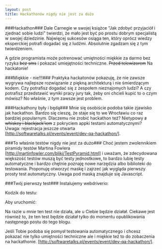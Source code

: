 ```yaml
---
layout: post
title: Hackathonów nigdy nie jest za dużo
---
```


###Hackathon###
Dale Carnegie w swojej książce "Jak zdobyć przyjaciół i zjednać sobie ludzi" twierdzi, że mało jest być po prostu dobrym specjalistą w swojej dziedzinie. Najwięcej sukcesów osiąga ten, który oprócz wiedzy eksperckiej potrafi dogadać się z ludźmi. Absolutnie zgadzam się z tym twierdzeniem.

A gdzie programista może potrenować umiętności miękkie za darmo bez ryzyka <strike> bez sms</strike> i pokazać umiejętności techniczne. <strike>Przed telewizorem</strike> Na hackatonie!

###Miękkie - nie!!!###
Praktyka hackatonów pokazuję, że nie zawsze wygrywa najlepsze rozwiązanie z piękną architekturą i nie śmierdzącym kodem. Czy potrafisz dogadać się z zespołem nieznajomych ludzi? A czy potrafisz przedstawić wyniki pracy jury tak, żeby oni chcieli kupić to o czym mówisz? No właśnie, z tym zawsze jest problem.

###Hackathony były i będą###
Mnie się osobiście podoba takie zjawisko jak hackathon. Bardzo się cieszę, że staje się to we Wrocławiu co raz bardziej popularnym. Dlaczemu nie zrobić hackathon też? Nietypowy <strike> z whiskey i blackjack'iem</strike> z pokryciem appki testami automatycznymi? Uwaga: rejestracja jeszcze otwarta [http://softwaretalks.pl/events/event/dev-qa-hackathon/].

###To właśnie testów nigdy nie jest za dużo###
Choć jestem zwolennikiem piramidy testów Martina Fowlera [http://martinfowler.com/bliki/TestPyramid.html] i uważam, że zdecydowana większość testów muszą być testy jednostkowe, to bardzo lubię testy automatyczne i bardzo chętnie poznaję nowe narzędzia albo biblioteki do testowania. Proponuję otworzyć maskę i zajrzeć jak wygląda pierwszy prosty test automatyczny. Uwaga pod maską znajduje się Javascript.

###Twój pierwszy test###
Instalujemy webdriverio:
<script src="https://gist.github.com/ibezuglyi/c24e8293bfe116521faf.js"></script>

Kodzik do testu:
<script src="https://gist.github.com/ibezuglyi/0d6da547ca1d37eebbb3.js"></script>

Aby uruchomić:
<script src="https://gist.github.com/ibezuglyi/50c86b9daecf67be4198.js"></script>

Na razie u mnie ten test nie działa, ale u Ciebie będzie działał. Ciekawe jest również to, że ten test będzie działał tylko do momentu opublikowania następnego postu do tego blogu.

Jeśli Tobie podoba się pomysł testowania automatycznego i chcesz pokazać nie tylko umiętności techniczne ale i miękkie też to do zobaczenia na hackathonie. [http://softwaretalks.pl/events/event/dev-qa-hackathon/].
